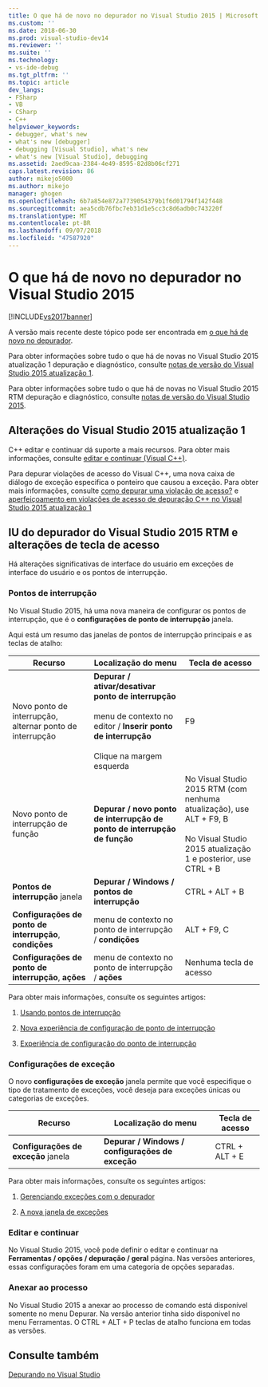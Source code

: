 ```yaml
---
title: O que há de novo no depurador no Visual Studio 2015 | Microsoft Docs
ms.custom: ''
ms.date: 2018-06-30
ms.prod: visual-studio-dev14
ms.reviewer: ''
ms.suite: ''
ms.technology:
- vs-ide-debug
ms.tgt_pltfrm: ''
ms.topic: article
dev_langs:
- FSharp
- VB
- CSharp
- C++
helpviewer_keywords:
- debugger, what's new
- what's new [debugger]
- debugging [Visual Studio], what's new
- what's new [Visual Studio], debugging
ms.assetid: 2aed9caa-2384-4e49-8595-82d8b06cf271
caps.latest.revision: 86
author: mikejo5000
ms.author: mikejo
manager: ghogen
ms.openlocfilehash: 6b7a854e872a7739054379b1f6d01794f142f448
ms.sourcegitcommit: aea5cdb76fbc7eb31d1e5cc3c8d6adb0c743220f
ms.translationtype: MT
ms.contentlocale: pt-BR
ms.lasthandoff: 09/07/2018
ms.locfileid: "47587920"
---
```

# <a name="whats-new-for-the-debugger-in-visual-studio-2015"></a>O que há de novo no depurador no Visual Studio 2015
[!INCLUDE[vs2017banner](../includes/vs2017banner.md)]

A versão mais recente deste tópico pode ser encontrada em [o que há de novo no depurador](https://docs.microsoft.com/visualstudio/debugger/what-s-new-for-the-debugger-in-visual-studio).  
  
Para obter informações sobre tudo o que há de novas no Visual Studio 2015 atualização 1 depuração e diagnóstico, consulte [notas de versão do Visual Studio 2015 atualização 1](https://www.visualstudio.com/news/vs2015-update1-vs#debug).  
  
 Para obter informações sobre tudo o que há de novas no Visual Studio 2015 RTM depuração e diagnóstico, consulte [notas de versão do Visual Studio 2015](https://www.visualstudio.com/news/vs2015-vs#debug).  
  
## <a name="visual-studio-2015-update-1-changes"></a>Alterações do Visual Studio 2015 atualização 1  
 C++ editar e continuar dá suporte a mais recursos. Para obter mais informações, consulte [editar e continuar (Visual C++)](../debugger/edit-and-continue-visual-cpp.md).  
  
 Para depurar violações de acesso do Visual C++, uma nova caixa de diálogo de exceção especifica o ponteiro que causou a exceção. Para obter mais informações, consulte [como depurar uma violação de acesso?](../debugger/how-can-i-debug-an-access-violation-q.md) e [aperfeiçoamento em violações de acesso de depuração C++ no Visual Studio 2015 atualização 1](http://blogs.msdn.com/b/visualstudioalm/archive/2015/10/29/improvement-to-debugging-c-access-violations-in-visual-studio-2015-update-1.aspx)  
  
## <a name="visual-studio-2015-rtm-debugger-ui-and-hotkey-changes"></a>IU do depurador do Visual Studio 2015 RTM e alterações de tecla de acesso  
 Há alterações significativas de interface do usuário em exceções de interface do usuário e os pontos de interrupção.  
  
### <a name="breakpoints"></a>Pontos de interrupção  
 No Visual Studio 2015, há uma nova maneira de configurar os pontos de interrupção, que é o **configurações de ponto de interrupção** janela.  
  
 Aqui está um resumo das janelas de pontos de interrupção principais e as teclas de atalho:  
  
|Recurso|Localização do menu|Tecla de acesso|  
|-------------|-------------------|------------|  
|Novo ponto de interrupção, alternar ponto de interrupção|**Depurar / ativar/desativar ponto de interrupção**<br /><br /> menu de contexto no editor / **Inserir ponto de interrupção**<br /><br /> Clique na margem esquerda|F9|  
|Novo ponto de interrupção de função|**Depurar / novo ponto de interrupção de ponto de interrupção de função**|No Visual Studio 2015 RTM (com nenhuma atualização), use ALT + F9, B<br /><br /> No Visual Studio 2015 atualização 1 e posterior, use CTRL + B|  
|**Pontos de interrupção** janela|**Depurar / Windows / pontos de interrupção**|CTRL + ALT + B|  
|**Configurações de ponto de interrupção**, **condições**|menu de contexto no ponto de interrupção / **condições**|ALT + F9, C|  
|**Configurações de ponto de interrupção**, **ações**|menu de contexto no ponto de interrupção / **ações**|Nenhuma tecla de acesso|  
  
 Para obter mais informações, consulte os seguintes artigos:  
  
1.  [Usando pontos de interrupção](../debugger/using-breakpoints.md)  
  
2.  [Nova experiência de configuração de ponto de interrupção](http://blogs.msdn.com/b/visualstudioalm/archive/2014/10/06/new-breakpoint-configuration-experience.aspx)  
  
3.  [Experiência de configuração do ponto de interrupção](http://channel9.msdn.com/Events/Visual-Studio/Connect-event-2014/711)  
  
### <a name="exception-settings"></a>Configurações de exceção  
 O novo **configurações de exceção** janela permite que você especifique o tipo de tratamento de exceções, você deseja para exceções únicas ou categorias de exceções.  
  
|Recurso|Localização do menu|Tecla de acesso|  
|-------------|-------------------|------------|  
|**Configurações de exceção** janela|**Depurar / Windows / configurações de exceção**|CTRL + ALT + E|  
  
 Para obter mais informações, consulte os seguintes artigos:  
  
1.  [Gerenciando exceções com o depurador](../debugger/managing-exceptions-with-the-debugger.md)  
  
2.  [A nova janela de exceções](http://blogs.msdn.com/b/visualstudioalm/archive/2015/02/23/the-new-exception-settings-window-in-visual-studio-2015.aspx)  
  
### <a name="edit-and-continue"></a>Editar e continuar  
 No Visual Studio 2015, você pode definir o editar e continuar na **Ferramentas / opções / depuração / geral** página. Nas versões anteriores, essas configurações foram em uma categoria de opções separadas.  
  
### <a name="attach-to-process"></a>Anexar ao processo  
 No Visual Studio 2015 a anexar ao processo de comando está disponível somente no menu Depurar. Na versão anterior tinha sido disponível no menu Ferramentas. O CTRL + ALT + P teclas de atalho funciona em todas as versões.  
  
## <a name="see-also"></a>Consulte também  
 [Depurando no Visual Studio](../debugger/debugging-in-visual-studio.md)



